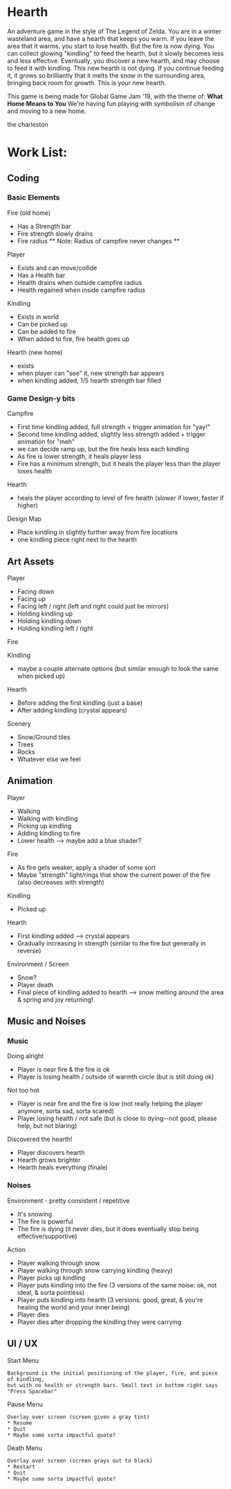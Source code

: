 # Hearth
An adventure game in the style of The Legend of Zelda. You are in a winter wasteland area, and have a hearth that keeps you warm. If you leave the area that it warms, you start to lose health. But the fire is now dying. You can collect glowing "kindling" to feed the hearth, but it slowly becomes less and less effective. Eventually, you discover a new hearth, and may choose to feed it with kindling. This new hearth is not dying. If you continue feeding it, it grows so brilliantly that it melts the snow in the surrounding area, bringing back room for growth. This is your new hearth.

This game is being made for Global Game Jam '19, with the theme of: **What Home Means to You**
We're having fun playing with symbolism of change and moving to a new home.

the charleston

# Work List:

## Coding

### Basic Elements
Fire (old home)
* Has a Strength bar
* Fire strength slowly drains
* Fire radius ** Note: Radius of campfire never changes **

Player
* Exists and can move/collide
* Has a Health bar
* Health drains when outside campfire radius
* Health regained when inside campfire radius

Kindling
* Exists in world
* Can be picked up
* Can be added to fire
* When added to fire, fire health goes up

Hearth (new home)
* exists
* when player can "see" it, new strength bar appears
* when kindling added, 1/5 hearth strength bar filled


### Game Design-y bits
Campfire
* First time kindling added, full strength + trigger animation for "yay!"
* Second time kindling added, slightly less strength added + trigger animation for "meh"
* we can decide ramp up, but the fire heals less each kindling
* As fire is lower strength, it heals player less
* Fire has a minimum strength, but it heals the player less than the player loses health

Hearth
* heals the player according to level of fire health (slower if lower, faster if higher)

Design Map
* Place kindling in slightly further away from fire locations
* one kindling piece right next to the hearth

## Art Assets
Player
* Facing down
* Facing up
* Facing left / right (left and right could just be mirrors)
* Holding kindling up
* Holding kindling down
* Holding kindling left / right

Fire

Kindling
* maybe a couple alternate options (but similar enough to look the same when picked up)

Hearth
* Before adding the first kindling (just a base)
* After adding kindling (crystal appears)

Scenery
* Snow/Ground tiles
* Trees
* Rocks
* Whatever else we feel

## Animation
Player
* Walking
* Walking with kindling
* Picking up kindling
* Adding kindling to fire
* Lower health --> maybe add a blue shader?

Fire
* As fire gets weaker, apply a shader of some sort
* Maybe "strength" light/rings that show the current power of the fire (also decreases with strength)

Kindling
* Picked up

Hearth
* First kindling added --> crystal appears
* Gradually increasing in strength (similar to the fire but generally in reverse)

Environment / Screen
* Snow?
* Player death
* Final piece of kindling added to hearth --> snow melting around the area & spring and joy returning!

## Music and Noises
### Music
Doing alright
* Player is near fire & the fire is ok
* Player is losing health / outside of warmth circle (but is still doing ok)

Not too hot
* Player is near fire and the fire is low (not really helping the player anymore, sorta sad, sorta scared)
* Player losing health / not safe (but is close to dying--not good, please help, but not blaring)

Discovered the hearth!
* Player discovers hearth
* Hearth grows brighter
* Hearth heals everything (finale)

### Noises
Environment - pretty consistent / repetitive
* It's snowing
* The fire is powerful
* The fire is dying (it never dies, but it does eventually stop being effective/supportive)

Action
* Player walking through snow
* Player walking through snow carrying kindling (heavy)
* Player picks up kindling
* Player puts kindling into the fire (3 versions of the same noise: ok, not ideal, & sorta pointless)
* Player puts kindling into hearth (3 versions: good, great, & you're healing the world and your inner being)
* Player dies
* Player dies after dropping the kindling they were carrying

## UI / UX
Start Menu
```
Background is the initial positioning of the player, fire, and piece of kindling, 
but with no health or strength bars. Small text in bottom right says "Press Spacebar"
```

Pause Menu
```
Overlay over screen (screen given a gray tint)
* Resume
* Quit
* Maybe some sorta impactful quote?
```

Death Menu
```
Overlay over screen (screen grays out to black)
* Restart
* Quit
* Maybe some sorta impactful quote?
```
